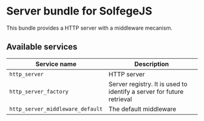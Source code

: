 Server bundle for SolfegeJS
===========================

This bundle provides a HTTP server with a middleware mecanism.

Available services
------------------

| Service name          | Description |
| --------------------- | ----------- |
| `http_server`         | HTTP server |
| `http_server_factory` | Server registry. It is used to identify a server for future retrieval |
| `http_server_middleware_default` | The default middleware |
